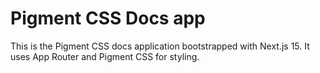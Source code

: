 # Pigment CSS Docs app

This is the Pigment CSS docs application bootstrapped with Next.js 15. It uses App Router and
Pigment CSS for styling.
